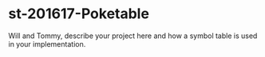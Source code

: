 # st-201617-Poketable
Will and Tommy, describe your project here and how a symbol table is used in your implementation.
